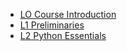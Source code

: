 * [LO Course Introduction](https://docs.google.com/presentation/d/1rtWhd2PIU48BLYqmANxlkTkuZBDpC5WjsWkmp8TzJQE/edit?usp=sharing)
* [L1 Preliminaries](L1_Python_Preliminaries.slides.html)
* [L2 Python Essentials](L2_Python_Essentials.slides.html)
